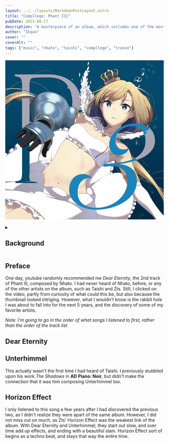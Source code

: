 ```yaml
---
layout: ../../layouts/MarkdownPostLayout.astro
title: "Compllege: Phant III"
pubDate: 2023-08-17
description: "A masterpiece of an album, which includes one of the most beautiful song of all time"
author: "Ikquo"
cover: ""
coverAlt: ""
tags: ["music", "nhato", "taishi", "compllege", "trance"]
---
```

![Phant 3 Cover Album](../../../src/assets/images/phant3.jpeg)
<details>
<summary>
<h2>Background</h2>
</summary>

### Artists
- Taishi
- Nhato
- Zts

### Circle
Compllege

### Track List
1. Unterhimmel
2. Dear Eternity
3. Horizon Effect
</details>

## Preface

One day, youtube randomly recommended me *Dear Eternity*, the 2nd track of Phant III, composed by Nhato. I had never heard of Nhato, before, or any of the other artists on the album, such as Taishi and Zts. Still, I clicked on the video, partly from curiosity of what could this be, but also because the thumbnail looked intriging. However, what I wouldn't know is the rabbit hole I was about to fall into for the next 5 years, and the discovery of some of my favorite artists.

*Note: I'm going to go in the order of what songs I listened to first, rather than the order of the track list*
## Dear Eternity


## Unterhimmel
This actually wasn't the first time I had heard of Taishi. I previously stubbled upon his work *The Shadows* in **AD Piano: Noir**, but didn't make the connection that it was him composing Unterhimmel too.

## Horizon Effect
I only listened to this song a few years after I had discovered the previous two, as I didn't realize they were apart of the same album. However, I did not miss out on much, as Zts' Horizon Effect was the weakest link of the album. With Dear Eternity and Unterhimmel, they start out slow, and over time add up effects, and ending with a beautiful slam. Horizon Effect sort of begins as a techno beat, and stays that way the entire time. 
